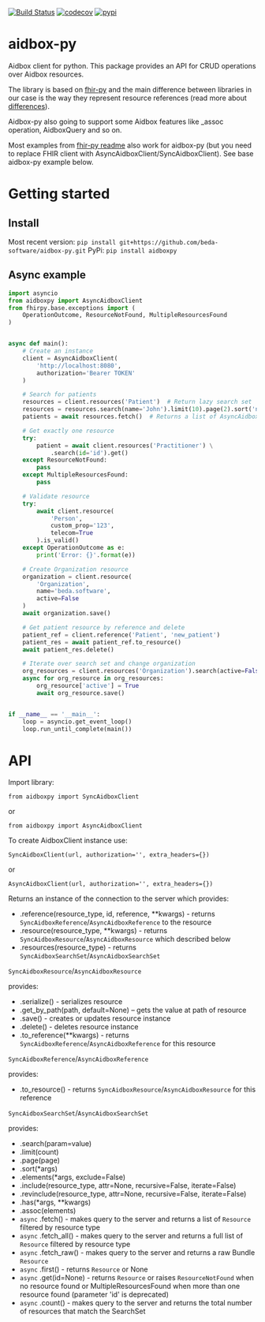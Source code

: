 [![Build Status](https://travis-ci.org/beda-software/aidbox-py.svg?branch=master)](https://travis-ci.org/beda-software/aidbox-py)
[![codecov](https://codecov.io/gh/beda-software/aidbox-py/branch/master/graph/badge.svg)](https://codecov.io/gh/beda-software/aidbox-py)
[![pypi](https://img.shields.io/pypi/v/aidboxpy.svg)](https://pypi.python.org/pypi/aidboxpy)

# aidbox-py
Aidbox client for python.
This package provides an API for CRUD operations over Aidbox resources.

The library is based on [fhir-py](https://github.com/beda-software/fhir-py) and the main difference between libraries in our case is the way they represent resource references (read more about [differences](https://docs.aidbox.app/basic-concepts/aidbox-and-fhir-formats)).

Aidbox-py also going to support some Aidbox features like _assoc operation, AidboxQuery and so on.

Most examples from [fhir-py readme](https://github.com/beda-software/fhir-py/blob/master/README.md) also work for aidbox-py (but you need to replace FHIR client with AsyncAidboxClient/SyncAidboxClient). See base aidbox-py example below.


# Getting started
## Install
Most recent version:
`pip install git+https://github.com/beda-software/aidbox-py.git`
PyPi:
`pip install aidboxpy`

## Async example
```Python
import asyncio
from aidboxpy import AsyncAidboxClient
from fhirpy.base.exceptions import (
    OperationOutcome, ResourceNotFound, MultipleResourcesFound
)


async def main():
    # Create an instance
    client = AsyncAidboxClient(
        'http://localhost:8080',
        authorization='Bearer TOKEN'
    )

    # Search for patients
    resources = client.resources('Patient')  # Return lazy search set
    resources = resources.search(name='John').limit(10).page(2).sort('name')
    patients = await resources.fetch()  # Returns a list of AsyncAidboxResource

    # Get exactly one resource
    try:
        patient = await client.resources('Practitioner') \
            .search(id='id').get()
    except ResourceNotFound:
        pass
    except MultipleResourcesFound:
        pass

    # Validate resource
    try:
        await client.resource(
            'Person',
            custom_prop='123',
            telecom=True
        ).is_valid()
    except OperationOutcome as e:
        print('Error: {}'.format(e))

    # Create Organization resource
    organization = client.resource(
        'Organization',
        name='beda.software',
        active=False
    )
    await organization.save()

    # Get patient resource by reference and delete
    patient_ref = client.reference('Patient', 'new_patient')
    patient_res = await patient_ref.to_resource()
    await patient_res.delete()

    # Iterate over search set and change organization
    org_resources = client.resources('Organization').search(active=False)
    async for org_resource in org_resources:
        org_resource['active'] = True
        await org_resource.save()


if __name__ == '__main__':
    loop = asyncio.get_event_loop()
    loop.run_until_complete(main())
```


# API
Import library:

`from aidboxpy import SyncAidboxClient`

or

`from aidboxpy import AsyncAidboxClient`

To create AidboxClient instance use:

`SyncAidboxClient(url, authorization='', extra_headers={})`

or

`AsyncAidboxClient(url, authorization='', extra_headers={})`

Returns an instance of the connection to the server which provides:
* .reference(resource_type, id, reference, **kwargs) - returns `SyncAidboxReference`/`AsyncAidboxReference` to the resource
* .resource(resource_type, **kwargs) - returns `SyncAidboxResource`/`AsyncAidboxResource` which described below
* .resources(resource_type) - returns `SyncAidboxSearchSet`/`AsyncAidboxSearchSet`

`SyncAidboxResource`/`AsyncAidboxResource`

provides:
* .serialize() - serializes resource
* .get_by_path(path, default=None) – gets the value at path of resource
* .save() - creates or updates resource instance
* .delete() - deletes resource instance
* .to_reference(**kwargs) - returns  `SyncAidboxReference`/`AsyncAidboxReference` for this resource

`SyncAidboxReference`/`AsyncAidboxReference`

provides:
* .to_resource() - returns `SyncAidboxResource`/`AsyncAidboxResource` for this reference

`SyncAidboxSearchSet`/`AsyncAidboxSearchSet`

provides:
* .search(param=value)
* .limit(count)
* .page(page)
* .sort(*args)
* .elements(*args, exclude=False)
* .include(resource_type, attr=None, recursive=False, iterate=False)
* .revinclude(resource_type, attr=None, recursive=False, iterate=False)
* .has(*args, **kwargs)
* .assoc(elements)
* `async` .fetch() - makes query to the server and returns a list of `Resource` filtered by resource type
* `async` .fetch_all() - makes query to the server and returns a full list of `Resource` filtered by resource type
* `async` .fetch_raw() - makes query to the server and returns a raw Bundle `Resource`
* `async` .first() - returns `Resource` or None
* `async` .get(id=None) - returns `Resource` or raises `ResourceNotFound` when no resource found or MultipleResourcesFound when more than one resource found (parameter 'id' is deprecated)
* `async` .count() - makes query to the server and returns the total number of resources that match the SearchSet
